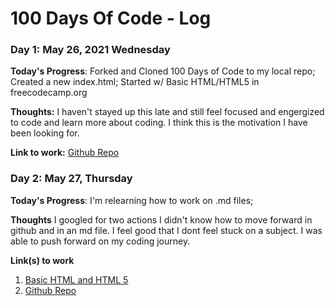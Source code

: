 # 100 Days Of Code - Log

### Day 1: May 26, 2021 Wednesday

**Today's Progress**: Forked and Cloned 100 Days of Code to my local repo; Created a new index.html; Started w/ Basic HTML/HTML5 in freecodecamp.org

**Thoughts:** I haven't stayed up this late and still feel focused and engergized to code and learn more about coding. I think this is the motivation I have been looking for.

**Link to work:** [Github Repo](https://github.com/webdesigner2019/100-days-of-code.git)

<!--- ### Day 0: February 30, 2016 (Example 2)
##### (delete me or comment me out)

**Today's Progress**: Fixed CSS, worked on canvas functionality for the app.

**Thoughts**: I really struggled with CSS, but, overall, I feel like I am slowly getting better at it. Canvas is still new for me, but I managed to figure out some basic functionality.

**Link(s) to work**: [Calculator App](http://www.example.com)
--->

### Day 2: May 27, Thursday

**Today's Progress**: I'm relearning how to work on .md files; 

**Thoughts** I googled for two actions I didn't know how to move forward in github and in an md file. I feel good that I dont feel stuck on a subject. I was able to push forward on my coding journey. 

**Link(s) to work**
1. [Basic HTML and HTML 5](https://www.freecodecamp.org/learn/responsive-web-design/basic-html-and-html5/headline-with-the-h2-element)
2. [Github Repo](https://github.com/webdesigner2019/100-days-of-code.git)

<!--- 1. [Find the Longest Word in a String](https://www.freecodecamp.com/challenges/find-the-longest-word-in-a-string)
2. [Title Case a Sentence](https://www.freecodecamp.com/challenges/title-case-a-sentence) --->
